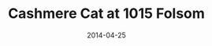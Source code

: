 ---
date: '2014-04-25'
artist: Cashmere Cat
festival: ''
venue: 1015 Folsom
city: San Francisco
state: CA
country: USA
price: $27.30
solo: 'No'
title: Cashmere Cat at 1015 Folsom
slug: 2014-04-25-cashmere-cat
cover: ''
genre: ''
category: show
tags: []
created: 02/15/2019
artists:
  - Cashmere Cat
openers: []
---